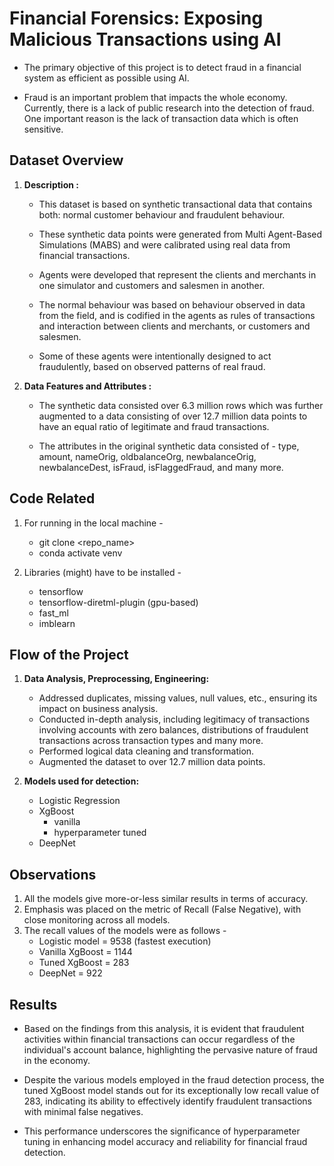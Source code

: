 # Financial Forensics: Exposing Malicious Transactions using AI

- The primary objective of this project is to detect fraud in a financial system as efficient as possible using AI. 

- Fraud is an important problem that impacts the whole economy. Currently, there is a lack of public research into the detection of fraud. One important reason is the lack of transaction data which is often sensitive.

## Dataset Overview

1. **Description :**
    - This dataset is based on synthetic transactional data that contains both: normal customer behaviour and fraudulent behaviour. 

    - These synthetic data points were generated from Multi Agent-Based Simulations (MABS) and were calibrated using real data from financial transactions.

    - Agents were developed that represent the clients and merchants in one simulator and customers and salesmen in another.

    - The normal behaviour was based on behaviour observed in data from the field, and is codified in the agents as rules of transactions and interaction between clients and merchants, or customers and salesmen.

    - Some of these agents were intentionally designed to act fraudulently, based on observed patterns of real fraud.

2. **Data Features and Attributes :**
    - The synthetic data consisted over 6.3 million rows which was further augmented to a data consisting of over 12.7 million data points to have an equal ratio of legitimate and fraud transactions. 

    - The attributes in the original synthetic data consisted of - type, amount, nameOrig, oldbalanceOrg, newbalanceOrig, newbalanceDest, isFraud, isFlaggedFraud, and many more. 

## Code Related

1. For running in the local machine - 
    - git clone <repo_name>
    - conda activate venv

2. Libraries (might) have to be installed - 
    - tensorflow
    - tensorflow-diretml-plugin (gpu-based)
    - fast_ml
    - imblearn

## Flow of the Project 

1. **Data Analysis, Preprocessing, Engineering:**
    - Addressed duplicates, missing values, null values, etc., ensuring its impact on business analysis.
    - Conducted in-depth analysis, including legitimacy of transactions involving accounts with zero balances, distributions of fraudulent transactions across transaction types and many more.
    - Performed logical data cleaning and transformation.
    - Augmented the dataset to over 12.7 million data points. 

2. **Models used for detection:**
    - Logistic Regression
    - XgBoost
        - vanilla
        - hyperparameter tuned
    - DeepNet

## Observations

1. All the models give more-or-less similar results in terms of accuracy. 
2. Emphasis was placed on the metric of Recall (False Negative), with close monitoring across all models.
3. The recall values of the models were as follows - 
    - Logistic model = 9538 (fastest execution)
    - Vanilla XgBoost = 1144
    - Tuned XgBoost = 283
    - DeepNet = 922

## Results

- Based on the findings from this analysis, it is evident that fraudulent activities within financial transactions can occur regardless of the individual's account balance, highlighting the pervasive nature of fraud in the economy. 

- Despite the various models employed in the fraud detection process, the tuned XgBoost model stands out for its exceptionally low recall value of 283, indicating its ability to effectively identify fraudulent transactions with minimal false negatives. 

- This performance underscores the significance of hyperparameter tuning in enhancing model accuracy and reliability for financial fraud detection.


